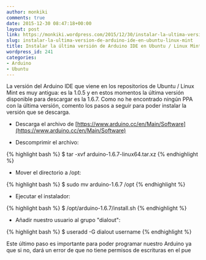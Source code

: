 ```yaml
---
author: monkiki
comments: true
date: 2015-12-30 08:47:18+00:00
layout: post
link: https://monkiki.wordpress.com/2015/12/30/instalar-la-ultima-version-de-arduino-ide-en-ubuntu-linux-mint/
slug: instalar-la-ultima-version-de-arduino-ide-en-ubuntu-linux-mint
title: Instalar la última versión de Arduino IDE en Ubuntu / Linux Mint
wordpress_id: 241
categories:
- Arduino
- Ubuntu
---
```


La versión del Arduino IDE que viene en los repositorios de Ubuntu / Linux Mint es muy antigua: es la 1.0.5 y en estos momentos la última versión disponible para descargar es la 1.6.7. Como no he encontrado ningún PPA con la última versión, comento los pasos a seguir para poder instalar la versión que se descarga.

  * Descarga el archivo de [https://www.arduino.cc/en/Main/Software](https://www.arduino.cc/en/Main/Software)

  * Descomprimir el archivo:

{% highlight bash %}
$ tar -xvf arduino-1.6.7-linux64.tar.xz
{% endhighlight %}

  * Mover el directorio a /opt:

{% highlight bash %}
$ sudo mv arduino-1.6.7 /opt
{% endhighlight %}

  * Ejecutar el instalador:

{% highlight bash %}
$ /opt/arduino-1.6.7/install.sh
{% endhighlight %}
	
  * Añadir nuestro usuario al grupo "dialout":

{% highlight bash %}
$ useradd -G dialout username
{% endhighlight %}

Este último paso es importante para poder programar nuestro Arduino ya que si no, dará un error de que no tiene permisos de escrituras en el pue
